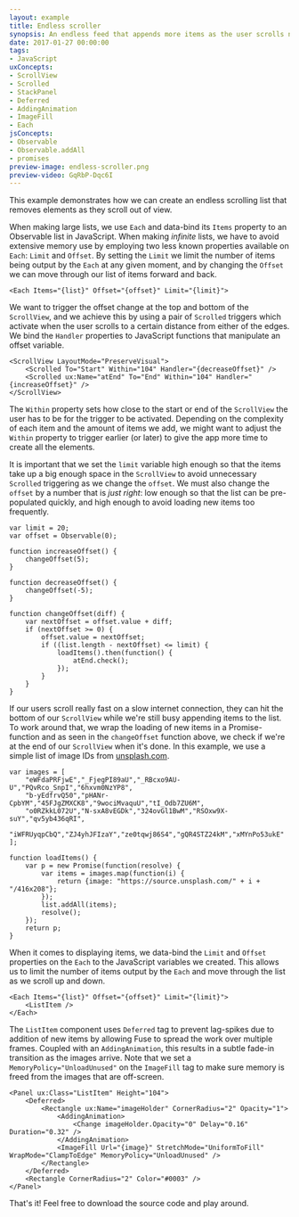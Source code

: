 ```yaml
---
layout: example
title: Endless scroller
synopsis: An endless feed that appends more items as the user scrolls near the bottom
date: 2017-01-27 00:00:00
tags:
- JavaScript
uxConcepts:
- ScrollView
- Scrolled
- StackPanel
- Deferred
- AddingAnimation
- ImageFill
- Each
jsConcepts:
- Observable
- Observable.addAll
- promises
preview-image: endless-scroller.png
preview-video: GqRbP-Dqc6I
---
```

This example demonstrates how we can create an endless scrolling list that removes elements as they scroll out of view.

When making large lists, we use `Each` and data-bind its `Items` property to an Observable list in JavaScript. When making _infinite_ lists, we have to avoid extensive memory use by employing two less known properties available on `Each`: `Limit` and `Offset`. By setting the `Limit` we limit the number of items being output by the `Each` at any given moment, and by changing the `Offset` we can move through our list of items forward and back.

	<Each Items="{list}" Offset="{offset}" Limit="{limit}">

We want to trigger the offset change at the top and bottom of the `ScrollView`, and we achieve this by using a pair of `Scrolled` triggers which activate when the user scrolls to a certain distance from either of the edges. We bind the `Handler` properties to JavaScript functions that manipulate an offset variable.

	<ScrollView LayoutMode="PreserveVisual">
		<Scrolled To="Start" Within="104" Handler="{decreaseOffset}" />
		<Scrolled ux:Name="atEnd" To="End" Within="104" Handler="{increaseOffset}" />
	</ScrollView>

The `Within` property sets how close to the start or end of the `ScrollView` the user has to be for the trigger to be activated. Depending on the complexity of each item and the amount of items we add, we might want to adjust the `Within` property to trigger earlier (or later) to give the app more time to create all the elements.

It is important that we set the `limit` variable high enough so that the items take up a big enough space in the `ScrollView` to avoid unnecessary `Scrolled` triggering as we change the `offset`. We must also change the `offset` by a number that is _just right_: low enough so that the list can be pre-populated quickly, and high enough to avoid loading new items too frequently.

	var limit = 20;
	var offset = Observable(0);

	function increaseOffset() {
		changeOffset(5);
	}

	function decreaseOffset() {
		changeOffset(-5);
	}

	function changeOffset(diff) {
		var nextOffset = offset.value + diff;
		if (nextOffset >= 0) {
			offset.value = nextOffset;
			if ((list.length - nextOffset) <= limit) {
				loadItems().then(function() {
					atEnd.check();
				});
			}
		}
	}

If our users scroll really fast on a slow internet connection, they can hit the bottom of our `ScrollView` while we're still busy appending items to the list. To work around that, we wrap the loading of new items in a Promise-function and as seen in the `changeOffset` function above, we check if we're at the end of our `ScrollView` when it's done. In this example, we use a simple list of image IDs from [unsplash.com](https://unsplash.com/).

	var images = [
		"eWFdaPRFjwE","_FjegPI89aU","_RBcxo9AU-U","PQvRco_SnpI","6hxvm0NzYP8",
		"b-yEdfrvQ50","pHANr-CpbYM","45FJgZMXCK8","9wociMvaquU","tI_Odb7ZU6M",
		"o0RZkkL072U","N-sxA8vEGDk","324ovGl1BwM","RSOxw9X-suY","qv5yb436qRI",
		"iWFRUyqpCbQ","ZJ4yhJFIzaY","ze0tqwj86S4","gQR4STZ24kM","xMYnPo53ukE"
	];

	function loadItems() {
		var p = new Promise(function(resolve) {
			var items = images.map(function(i) {
				return {image: "https://source.unsplash.com/" + i + "/416x208"};
			});
			list.addAll(items);
			resolve();
		});
		return p;
	}


When it comes to displaying items, we data-bind the `Limit` and `Offset` properties on the `Each` to the JavaScript variables we created. This allows us to limit the number of items output by the `Each` and move through the list as we scroll up and down.

	<Each Items="{list}" Offset="{offset}" Limit="{limit}">
		<ListItem />
	</Each>


The `ListItem` component uses `Deferred` tag to prevent lag-spikes due to addition of new items by allowing Fuse to spread the work over multiple frames. Coupled with an `AddingAnimation`, this results in a subtle fade-in transition as the images arrive. Note that we set a `MemoryPolicy="UnloadUnused"` on the `ImageFill` tag to make sure memory is freed from the images that are off-screen.

	<Panel ux:Class="ListItem" Height="104">
		<Deferred>
			<Rectangle ux:Name="imageHolder" CornerRadius="2" Opacity="1">
				<AddingAnimation>
					<Change imageHolder.Opacity="0" Delay="0.16" Duration="0.32" />
				</AddingAnimation>
				<ImageFill Url="{image}" StretchMode="UniformToFill" WrapMode="ClampToEdge" MemoryPolicy="UnloadUnused" />
			</Rectangle>
		</Deferred>
		<Rectangle CornerRadius="2" Color="#0003" />
	</Panel>

That's it! Feel free to download the source code and play around.
